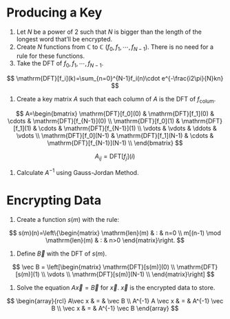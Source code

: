 # Producing a Key

1. Let $N$ be a power of $2$ such that $N$ is bigger than the length of the longest word that’ll be encrypted.
2. Create $N$ functions from $\mathbb{C}$ to $\mathbb{C}$ ($f_0, f_1, \cdots, f_{N-1}$). There is no need for a rule for these functions.
3. Take the $\mathrm{DFT}$ of $f_0, f_1, \cdots, f_{N-1}$.

$$
\mathrm{DFT}[f_i](k)=\sum_{n=0}^{N-1}f_i(n)\cdot e^{-\frac{i2\pi}{N}kn}
$$

1. Create a key matrix $A$ such that each column of $A$ is the $\mathrm{DFT}$ of $f_{\mathrm{colum}}$.

$$
A=\begin{bmatrix}
\mathrm{DFT}[f_0](0) & \mathrm{DFT}[f_1](0) & \cdots & \mathrm{DFT}[f_{N-1}](0) \\
\mathrm{DFT}[f_0](1) & \mathrm{DFT}[f_1](1) & \cdots & \mathrm{DFT}[f_{N-1}](1) \\
\vdots & \vdots & \ddots & \vdots \\
\mathrm{DFT}[f_0](N-1) & \mathrm{DFT}[f_1](N-1) & \cdots & \mathrm{DFT}[f_{N-1}](N-1) \\
\end{bmatrix}
$$

$$
A_{ij}=\mathrm{DFT}[f_j](i)
$$

1. Calculate $A^{-1}$ using Gauss-Jordan Method.

# Encrypting Data

1. Create a function $s(m)$ with the rule:

$$
s(m)(n)=\left\{\begin{matrix}
\mathrm{len}(m) & : & n=0 \\
m[(n-1) \mod \mathrm{len}(m) & : & n>0
\end{matrix}\right.
$$

1. Define $\vec B$ with the $\mathrm{DFT}$ of $s(m)$.

$$
\vec B = \left[\begin{matrix}
\mathrm{DFT}[s(m)](0) \\
\mathrm{DFT}[s(m)](1) \\
\vdots \\
\mathrm{DFT}[s(m)](N-1) \\
\end{matrix}\right]
$$

1. Solve the equation $A\vec x=\vec B$ for $\vec x$. $\vec x$ is the encrypted data to store.

$$
\begin{array}{rcl}
A\vec x & = & \vec B \\
A^{-1} A \vec x & = & A^{-1} \vec B \\
\vec x & = & A^{-1} \vec B
\end{array}
$$
